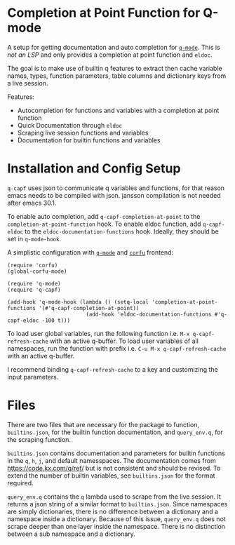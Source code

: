 # Completion at Point Function for Q-mode

A setup for getting documentation and auto completion for
[`q-mode`](https://github.com/psaris/q-mode).
This is *not an LSP* and only provides a completion at point function and `eldoc`.

The goal is to make use of builtin q features to
extract then cache variable names, types, function parameters,
table columns and dictionary keys from a live session.

Features:
- Autocompletion for functions and variables with a completion at point function
- Quick Documentation through `eldoc`
- Scraping live session functions and variables
- Documentation for builtin functions and variables

# Installation and Config Setup

`q-capf` uses json to communicate q variables and functions, for that reason emacs needs to be compiled with json.
jansson compilation is not needed after emacs 30.1.

To enable auto completion, add `q-capf-completion-at-point` to the `completion-at-point-function` hook.
To enable eldoc function, add `q-capf-eldoc` to the `eldoc-documentation-functions` hook.
Ideally, they should be set in `q-mode-hook`.

A simplistic configuration with [`q-mode`](https://github.com/psaris/q-mode) and [`corfu`](https://github.com/minad/corfu) frontend:

``` emacs-lisp
(require 'corfu)
(global-corfu-mode)

(require 'q-mode)
(require 'q-capf)

(add-hook 'q-mode-hook (lambda () (setq-local 'completion-at-point-functions '(#'q-capf-completion-at-point))
                         (add-hook 'eldoc-documentation-functions #'q-capf-eldoc -100 t)))
```

To load user global variables, run the following function i.e. `M-x q-capf-refresh-cache` with an active q-buffer.
To load user variables of all namespaces, run the function with prefix i.e. `C-u M-x q-capf-refresh-cache` with an active q-buffer.

I recommend binding `q-capf-refresh-cache` to a key and customizing the input parameters.

# Files

There are two files that are necessary for the package to function, `builtins.json`, for the builtin function documentation, and `query_env.q`,
for the scraping function.

`builtins.json` contains documentation and parameters for builtin functions in the `q`, `h`, `j`, and default namesspaces.
The documentation comes from https://code.kx.com/q/ref/ but is not consistent and should be revised.
To extend the number of builtin variables, see `builtins.json` for the format required.

`query_env.q` contains the `q` lambda used to scrape from the live session. It returns a json string of a similar format
to `builtins.json`. Since namespaces are simply dictionaries, there is no difference between a dictionary and a namespace inside a dictionary.
Because of this issue, `query_env.q` does not scrape deeper than one layer inside the namespace. There is no distinction between a sub namespace and
a dictionary.
